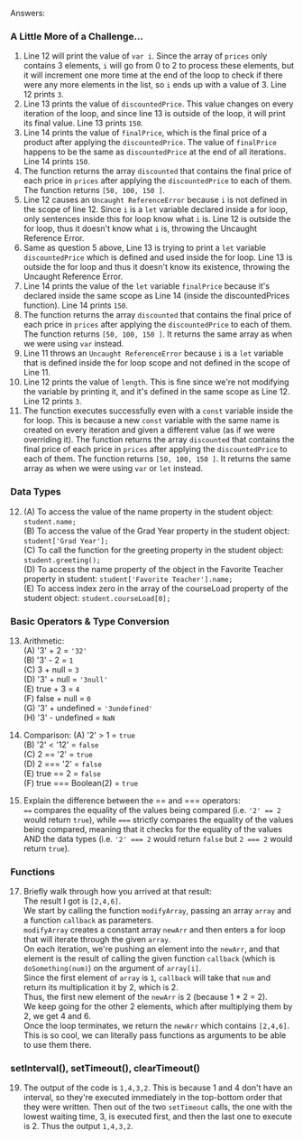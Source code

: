 Answers:
### A Little More of a Challenge...
1. Line 12 will print the value of `var i`. Since the array of `prices` only contains 3 elements, `i` will go from 0 to 2 to process these elements, but it will increment one more time at the end of the loop to check if there were any more elements in the list, so `i` ends up with a value of 3. Line 12 prints `3`.
2. Line 13 prints the value of `discountedPrice`. This value changes on every iteration of the loop, and since line 13 is outside of the loop, it will print its final value. Line 13 prints `150`.
3. Line 14 prints the value of `finalPrice`, which is the final price of a product after applying the `discountedPrice`. The value of `finalPrice` happens to be the same as `discountedPrice` at the end of all iterations.
Line 14 prints `150`.
4. The function returns the array `discounted` that contains the final price of each price in `prices` after applying the `discountedPrice` to each of them. The function returns `[50, 100, 150 ]`.
5. Line 12 causes an `Uncaught ReferenceError` because `i` is not defined in the scope of line 12. Since `i` is a `let` variable declared inside a for loop, only sentences inside this for loop know what `i` is. Line 12 is outside the for loop, thus it doesn't know what `i` is, throwing the Uncaught Reference Error.
6. Same as question 5 above, Line 13 is trying to print a `let` variable `discountedPrice` which is defined and used inside the for loop. Line 13 is outside the for loop and thus it doesn't know its existence, throwing the Uncaught Reference Error.
7. Line 14 prints the value of the `let` variable `finalPrice` because it's declared inside the same scope as Line 14 (inside the discountedPrices function). Line 14 prints `150`.
8. The function returns the array `discounted` that contains the final price of each price in `prices` after applying the `discountedPrice` to each of them. The function returns `[50, 100, 150 ]`. It returns the same array as when we were using `var` instead.
9.  Line 11 throws an `Uncaught ReferenceError` because `i` is a `let` variable that is defined inside the for loop scope and not defined in the scope of Line 11.
10. Line 12 prints the value of `length`. This is fine since we're not modifying the variable by printing it, and it's defined in the same scope as Line 12.
Line 12 prints `3`.
11. The function executes successfully even with a `const` variable inside the for loop. This is because a new `const` variable with the same name is created on every iteration and given a different value (as if we were overriding it). The function returns the array `discounted` that contains the final price of each price in `prices` after applying the `discountedPrice` to each of them. The function returns `[50, 100, 150 ]`. It returns the same array as when we were using `var` or `let` instead.

### Data Types
12. (A) To access the value of the name property in the student object: `student.name;`  
(B) To access the value of the Grad Year property in the student object: `student['Grad Year'];`  
(C) To call the function for the greeting property in the student object: `student.greeting();`  
(D) To access the name property of the object in the Favorite Teacher property in student: `student['Favorite Teacher'].name;`  
(E) To access index zero in the array of the courseLoad property of the student object: `student.courseLoad[0];`  

### Basic Operators & Type Conversion 
13. Arithmetic:  
(A) '3' + 2 = `'32'`  
(B) '3' - 2 = `1`  
(C) 3 + null = `3`  
(D) '3' + null = `'3null'`  
(E) true + 3 = `4`  
(F) false + null = `0`  
(G) '3' + undefined = `'3undefined'`  
(H) '3' - undefined = `NaN`  

14. Comparison:
(A) '2' > 1 = `true`  
(B) '2' < '12' = `false`  
(C) 2 == '2' = `true`  
(D) 2 === '2' = `false`  
(E) true == 2 = `false`  
(F) true === Boolean(2) = `true`   

15. Explain the difference between the == and === operators:  
`==` compares the equality of the values being compared (i.e. `'2' == 2` would return `true`), while `===` strictly compares the equality of the values being compared, meaning that it checks for the equality of the values AND the data types (i.e. `'2' === 2` would return `false` but `2 === 2` would return `true`).

### Functions
17. Briefly walk through how you arrived at that result:   
The result I got is `[2,4,6]`.   
We start by calling the function `modifyArray`, passing an array `array` and a function `callback` as parameters.   
`modifyArray` creates a constant array `newArr` and then enters a for loop that will iterate through the given `array`.   
On each iteration, we're pushing an element into the `newArr`, and that element is the result of calling the given function `callback` (which is `doSomething(num)`) on the argument of `array[i]`.   
Since the first element of `array` is `1`, `callback` will take that `num` and return its multiplication it by 2, which is 2.   
Thus, the first new element of the `newArr` is 2 (because 1 * 2 = 2).   
We keep going for the other 2 elements, which after multiplying them by 2, we get 4 and 6.   
Once the loop terminates, we return the `newArr` which contains `[2,4,6]`.  
This is so cool, we can literally pass functions as arguments to be able to use them there.

### setInterval(), setTimeout(), clearTimeout()
19. The output of the code is `1,4,3,2`. This is because 1 and 4 don't have an interval, so they're executed immediately in the top-bottom order that they were written. Then out of the two `setTimeout` calls, the one with the lowest waiting time, 3, is executed first, and then the last one to execute is 2. Thus the output `1,4,3,2`.